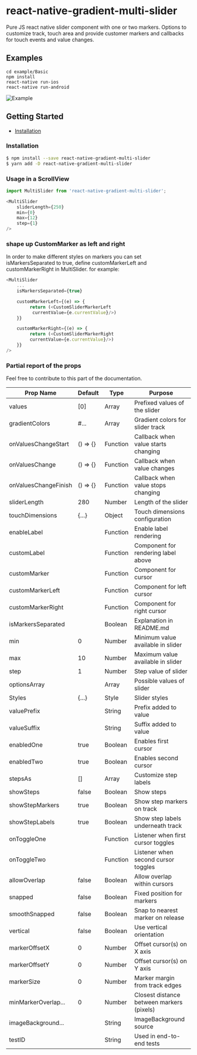 # react-native-gradient-multi-slider

Pure JS react native slider component with one or two markers.
Options to customize track, touch area and provide customer markers and callbacks for touch events and value changes.

## Examples

```
cd example/Basic
npm install
react-native run-ios
react-native run-android
```
![Example](https://github.com/kdn0325/react-native-gradient-multi-slider/assets/91298955/ac39fff7-8ece-4488-a383-77da06a66f77)

## Getting Started

- [Installation](#installation)

### Installation

```bash
$ npm install --save react-native-gradient-multi-slider
$ yarn add -D react-native-gradient-multi-slider
```

### Usage in a ScrollView

```js
import MultiSlider from 'react-native-gradient-multi-slider';

<MultiSlider
    sliderLength={250}
    min={0}
    max={12}
    step={1}
/>
```
### shape up CustomMarker as left and right

In order to make different styles on markers you can set isMarkersSeparated to true, define customMarkerLeft and customMarkerRight in MultiSlider. for example:


```js
<MultiSlider
    ...
    isMarkersSeparated={true}

    customMarkerLeft={(e) => {
         return (<CustomSliderMarkerLeft
          currentValue={e.currentValue}/>)
    }}

    customMarkerRight={(e) => {
         return (<CustomSliderMarkerRight
         currentValue={e.currentValue}/>)
    }}
/>
```

### Partial report of the props
Feel free to contribute to this part of the documentation.


| Prop Name            | Default | Type    | Purpose                                  |
|----------------------|---------|---------|------------------------------------------|
| values               | [0]     | Array   | Prefixed values of the slider            |
| gradientColors       | #...    | Array   | Gradient colors for slider track         |
| onValuesChangeStart  | () => {}| Function| Callback when value starts changing      |
| onValuesChange       | () => {}| Function| Callback when value changes              |
| onValuesChangeFinish| () => {}| Function| Callback when value stops changing       |
| sliderLength         | 280     | Number  | Length of the slider                     |
| touchDimensions      | {...}   | Object  | Touch dimensions configuration           |
| enableLabel          |         | Function| Enable label rendering                   |
| customLabel          |         | Function| Component for rendering label above      |
| customMarker         |         | Function| Component for cursor                     |
| customMarkerLeft     |         | Function| Component for left cursor                |
| customMarkerRight    |         | Function| Component for right cursor               |
| isMarkersSeparated   |         | Boolean | Explanation in README.md                |
| min                  | 0       | Number  | Minimum value available in slider        |
| max                  | 10      | Number  | Maximum value available in slider        |
| step                 | 1       | Number  | Step value of slider                     |
| optionsArray         |         | Array   | Possible values of slider                |
| Styles               | {...}   | Style   | Slider styles                            |
| valuePrefix          |         | String  | Prefix added to value                    |
| valueSuffix          |         | String  | Suffix added to value                    |
| enabledOne           | true    | Boolean | Enables first cursor                     |
| enabledTwo           | true    | Boolean | Enables second cursor                    |
| stepsAs              | []      | Array   | Customize step labels                    |
| showSteps            | false   | Boolean | Show steps                               |
| showStepMarkers      | true    | Boolean | Show step markers on track               |
| showStepLabels       | true    | Boolean | Show step labels underneath track        |
| onToggleOne          |         | Function| Listener when first cursor toggles       |
| onToggleTwo          |         | Function| Listener when second cursor toggles      |
| allowOverlap         | false   | Boolean | Allow overlap within cursors             |
| snapped              | false   | Boolean | Fixed position for markers               |
| smoothSnapped        | false   | Boolean | Snap to nearest marker on release        |
| vertical             | false   | Boolean | Use vertical orientation                 |
| markerOffsetX        | 0       | Number  | Offset cursor(s) on X axis               |
| markerOffsetY        | 0       | Number  | Offset cursor(s) on Y axis               |
| markerSize           | 0       | Number  | Marker margin from track edges           |
| minMarkerOverlap...  | 0       | Number  | Closest distance between markers (pixels)|
| imageBackground...   |         | String  | ImageBackground source                   |
| testID               |         | String  | Used in end-to-end tests
